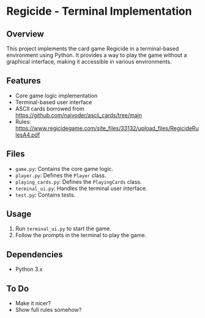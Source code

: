 # Regicide - Terminal Implementation

## Overview

This project implements the card game Regicide in a terminal-based environment using Python. It provides a way to play the game without a graphical interface, making it accessible in various environments.

## Features

*   Core game logic implementation
*   Terminal-based user interface
*   ASCII cards borrowed from https://github.com/naivoder/ascii_cards/tree/main
*   Rules: https://www.regicidegame.com/site_files/33132/upload_files/RegicideRulesA4.pdf

## Files

*   `game.py`: Contains the core game logic.
*   `player.py`: Defines the `Player` class.
*   `playing_cards.py`: Defines the `PlayingCards` class.
*   `terminal_ui.py`: Handles the terminal user interface.
*   `test.py`: Contains tests.

## Usage

1.  Run `terminal_ui.py` to start the game.
2.  Follow the prompts in the terminal to play the game.

## Dependencies

*   Python 3.x

## To Do

*   Make it nicer? 
*   Show full rules somehow?
